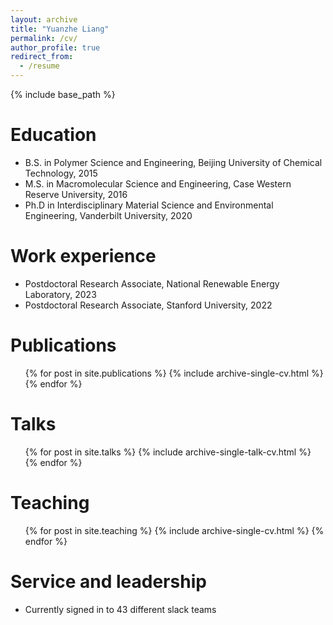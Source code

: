 ```yaml
---
layout: archive
title: "Yuanzhe Liang"
permalink: /cv/
author_profile: true
redirect_from:
  - /resume
---
```


{% include base_path %}


Education
======
* B.S. in Polymer Science and Engineering, Beijing University of Chemical Technology, 2015
* M.S. in Macromolecular Science and Engineering, Case Western Reserve University, 2016
* Ph.D in Interdisciplinary Material Science and Environmental Engineering, Vanderbilt University, 2020

Work experience
======
* Postdoctoral Research Associate, National Renewable Energy Laboratory, 2023
* Postdoctoral Research Associate, Stanford University, 2022

Publications
======
  <ul>{% for post in site.publications %}
    {% include archive-single-cv.html %}
  {% endfor %}</ul>
  
Talks
======
  <ul>{% for post in site.talks %}
    {% include archive-single-talk-cv.html %}
  {% endfor %}</ul>
  
Teaching
======
  <ul>{% for post in site.teaching %}
    {% include archive-single-cv.html %}
  {% endfor %}</ul>
  
Service and leadership
======
* Currently signed in to 43 different slack teams
